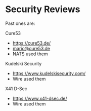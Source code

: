 # Security Reviews

Past ones are:

Cure53
- https://cure53.de/
- mario@cure53.de
- NATS used them

Kudelski Security

- https://www.kudelskisecurity.com/
- Wire used them


X41 D-Sec
- https://www.x41-dsec.de/
- Wire used them